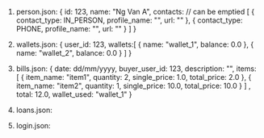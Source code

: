 1. person.json:
{
    id: 123,
    name: "Ng Van A",
    contacts: // can be emptied
    [
        {
            contact_type: IN_PERSON,
            profile_name: "",
            url: ""
        },
        {
            contact_type: PHONE,
            profile_name: "",
            url: ""
        }
    ]
}

2. wallets.json:
{
    user_id: 123,
    wallets:[
        {
            name: "wallet_1",
            balance: 0.0
        },
        {
            name: "wallet_2",
            balance: 0.0
        }
    ]
}

3. bills.json:
{
    date: dd/mm/yyyy,
    buyer_user_id: 123,
    description: "",
    items:[
        {
            item_name: "item1",
            quantity: 2,
            single_price: 1.0,
            total_price: 2.0
        },
        {
            item_name: "item2",
            quantity: 1,
            single_price: 10.0,
            total_price: 10.0
        }
    ] ,
    total: 12.0,
    wallet_used: "wallet_1"
}

4. loans.json:

5. login.json: